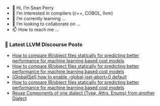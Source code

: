 - 👋 Hi, I’m Sean Perry
- 👀 I’m interested in compilers (c++, COBOL, llvm)
- 🌱 I’m currently learning ...
- 💞️ I’m looking to collaborate on ...
- 📫 How to reach me ...

<!---
s66perry/s66perry is a ✨ special ✨ repository because its `README.md` (this file) appears on your GitHub profile.
You can click the Preview link to take a look at your changes.
--->
### 📕 Latest LLVM Discourse Posts

<!-- DISCOURSE-LLVM:START -->
- [How to compare IR/object files statically for predicting better performance for machine learning based cost models](https://discourse.llvm.org/t/how-to-compare-ir-object-files-statically-for-predicting-better-performance-for-machine-learning-based-cost-models/71513#post_7)
- [How to compare IR/object files statically for predicting better performance for machine learning based cost models](https://discourse.llvm.org/t/how-to-compare-ir-object-files-statically-for-predicting-better-performance-for-machine-learning-based-cost-models/71513#post_6)
- [[GlobalISel] how to enable -global-isel-abort=0 default](https://discourse.llvm.org/t/globalisel-how-to-enable-global-isel-abort-0-default/71509#post_3)
- [How to compare IR/object files statically for predicting better performance for machine learning based cost models](https://discourse.llvm.org/t/how-to-compare-ir-object-files-statically-for-predicting-better-performance-for-machine-learning-based-cost-models/71513#post_5)
- [Reuse Components of one dialect &lpar;Type, Attrs, Enums&rpar; from another Dialect](https://discourse.llvm.org/t/reuse-components-of-one-dialect-type-attrs-enums-from-another-dialect/71473#post_2)
<!-- DISCOURSE-LLVM:END -->
